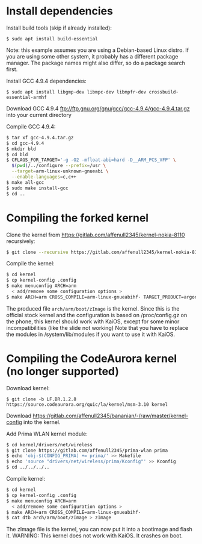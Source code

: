 # Install dependencies
Install build tools (skip if already installed):

    $ sudo apt install build-essential

Note: this example assumes you are using a Debian-based Linux distro. If you
are using some other system, it probably has a different package manager. The
package names might also differ, so do a package search first.

Install GCC 4.9.4 dependencies:

    $ sudo apt install libgmp-dev libmpc-dev libmpfr-dev crossbuild-essential-armhf

Download GCC 4.9.4 <ftp://ftp.gnu.org/gnu/gcc/gcc-4.9.4/gcc-4.9.4.tar.gz>
into your current directory

Compile GCC 4.9.4:

```sh
$ tar xf gcc-4.9.4.tar.gz
$ cd gcc-4.9.4
$ mkdir bld
$ cd bld
$ CFLAGS_FOR_TARGET='-g -O2 -mfloat-abi=hard -D__ARM_PCS_VFP' \
  $(pwd)/../configure --prefix=/usr \
  --target=arm-linux-unknown-gnueabi \
  --enable-languages=c,c++
$ make all-gcc
$ sudo make install-gcc
$ cd ..
```

# Compiling the forked kernel

Clone the kernel from <https://gitlab.com/affenull2345/kernel-nokia-8110>
recursively:

```sh
$ git clone --recursive https://gitlab.com/affenull2345/kernel-nokia-8110
```

Compile the kernel:

```sh
$ cd kernel
$ cp kernel-config .config
$ make menuconfig ARCH=arm
  < add/remove some configuration options >
$ make ARCH=arm CROSS_COMPILE=arm-linux-gnueabihf- TARGET_PRODUCT=argon
```

The produced file `arch/arm/boot/zImage` is the kernel.
Since this is the official stock kernel and the configuration is based on
/proc/config.gz on the phone, this kernel should work with KaiOS, except for
some minor incompatibilities (like the slide not working)
Note that you have to replace the modules in /system/lib/modules if you want to
use it with KaiOS.

# Compiling the CodeAurora kernel (no longer supported)

Download kernel:

    $ git clone -b LF.BR.1.2.8 https://source.codeaurora.org/quic/la/kernel/msm-3.10 kernel

Download <https://gitlab.com/affenull2345/bananian/-/raw/master/kernel-config>
into the kernel.

Add Prima WLAN kernel module:

```sh
$ cd kernel/drivers/net/wireless
$ git clone https://gitlab.com/affenull2345/prima-wlan prima
$ echo 'obj-$(CONFIG_PRIMA) += prima/' >> Makefile
$ echo 'source "drivers/net/wireless/prima/Kconfig"' >> Kconfig
$ cd ../../../..
```

Compile kernel:

```sh
$ cd kernel
$ cp kernel-config .config
$ make menuconfig ARCH=arm
  < add/remove some configuration options >
$ make ARCH=arm CROSS_COMPILE=arm-linux-gnueabihf-
$ cat dtb arch/arm/boot/zImage > zImage
```

The zImage file is the kernel, you can now put it into a bootimage and flash it.
WARNING: This kernel does not work with KaiOS. It crashes on boot.
